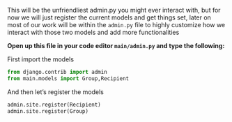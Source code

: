 This will be the unfriendliest admin.py you might ever interact with, but for now we will just register the current models and get things set, later on most of our work will be within the `admin.py` file to highly customize how we interact with those two models and add more functionalities

**Open up this file in your code editor `main/admin.py` and type the following:**

First import the models

```python
from django.contrib import admin
from main.models import Group,Recipient
```

And then let’s register the models

```python
admin.site.register(Recipient)
admin.site.register(Group)
```
